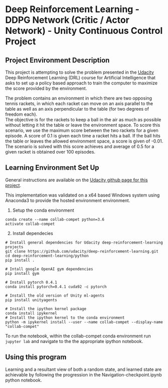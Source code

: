 # Deep Reinforcement Learning - DDPG Network (Critic / Actor Network) - Unity Continuous Control Project

## Project Environment Description

This project is attempting to solve the problem presented in the [Udacity](https://www.udacity.com/) Deep Reinforcement Learning (DRL) course for Artificial Intelligence that asks to set up a policy based approach to  train the computer to maximize the score provided by the environment.  

The problem contains an environment in which there are two opposing tennis rackets, in which each racket can move on an axis parallel to the table as well as an axis perpendicular to the table (for two degrees of freedom each).  
The objective is for the rackets to keep a ball in the air as much as possible without letting it hit the table or leave the environment space.
To score this scenario, we use the maximum score between the two rackets for a given episode.  A score of 0.1 is given each time a racket hits a ball.
If the ball hits the table or leaves the allowed environment space, a score is given of -0.01.
The scenario is solved with this score achieves and average of 0.5 for a given racket is obtained over 100 episodes.

## Learning Environment Set Up

General instructions are available on the [Udacity github page for this project](https://github.com/udacity/deep-reinforcement-learning/tree/master/p3_collab-compet).

This implementation was validated on a x64 based Windows system using Anaconda3 to provide the hosted environment environment.

1. Setup the conda environment
```
conda create --name collab-compet python=3.6 
activate collab-compet
```
2. Install dependecies
```
# Install general dependencies for Udacity deep-reinforcement-learning projects
git clone https://github.com/udacity/deep-reinforcement-learning.git
cd deep-reinforcement-learning/python
pip install .

# Intall google OpenAI gym dependencies
pip install gym

# Install pytorch 0.4.1
conda install pytorch=0.4.1 cuda92 -c pytorch

# Install the old version of Unity ml-agents
pip install unityagents

# Install the ipython kernel package
conda install ipykernel
# Install the ipython kernel to the conda environment
python -m ipykernel install --user --name collab-compet --display-name "collab-compet"
```

To run the notebook, within the collab-compet conda environment run `jupyter lab` and navigate to the the appropriate ipython notebook.


## Using this program

Learning and a resultant view of both a random state, and learned state are achievable by following the progression in the Navigation-checkpoint.ipynb python notebook.
